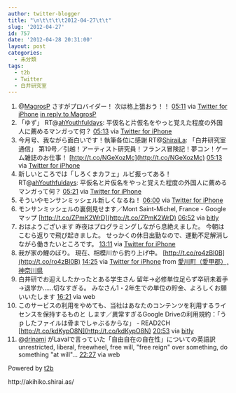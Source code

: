 ```yaml
---
author: twitter-blogger
title: "\n\t\t\t\t2012-04-27\t\t"
slug: '2012-04-27'
id: 757
date: '2012-04-28 20:31:00'
layout: post
categories:
  - 未分類
tags:
  - t2b
  - Twitter
  - 白井研究室
---
```


<div xmlns:georss="http://www.georss.org/georss">

1.  <span><span>@[MagrosP](http://twitter.com/MagrosP "MagrosP") さすがプロバイダー！ 次は格上狙おう！！</span> <span>[<span>05:11</span>](http://twitter.com/o_ob/status/195907939167506432) <span>via [Twitter for iPhone](http://twitter.com/#!/download/iphone)</span> [in reply to MagrosP](http://twitter.com/MagrosP/status/195899556632870913)</span></span>
2.  <span><span>「ゆず」 RT@[ahYouthfuldays](http://twitter.com/ahYouthfuldays "ahYouthfuldays"): 平仮名と片仮名をやっと覚えた程度の外国人に薦めるマンガって何？</span> <span>[<span>05:13</span>](http://twitter.com/o_ob/status/195908445378068481) <span>via [Twitter for iPhone](http://twitter.com/#!/download/iphone)</span></span></span>
3.  <span><span>今月号、我ながら面白いです！執筆各位に感謝 RT@[ShiraiLa](http://twitter.com/ShiraiLa "ShiraiLa"): 「白井研究室通信」 第19号／引越！アーティスト研究員！フランス冒険記！夢コン！ゲーム雑誌のお仕事！ [http://t.co/NGeXozMc](http://t.co/NGeXozMc)</span> <span>[<span>05:13</span>](http://twitter.com/o_ob/status/195908641575026689) <span>via [Twitter for iPhone](http://twitter.com/#!/download/iphone)</span></span></span>
4.  <span><span>新しいところでは「しろくまカフェ」ルビ振ってある！ RT@[ahYouthfuldays](http://twitter.com/ahYouthfuldays "ahYouthfuldays"): 平仮名と片仮名をやっと覚えた程度の外国人に薦めるマンガって何？</span> <span>[<span>05:21</span>](http://twitter.com/o_ob/status/195910564072009728) <span>via [Twitter for iPhone](http://twitter.com/#!/download/iphone)</span></span></span>
5.  <span><span>そういやモンサンミッシェル新しくなるね！</span> <span>[<span>06:00</span>](http://twitter.com/o_ob/status/195920466895056899) <span>via [Twitter for iPhone](http://twitter.com/#!/download/iphone)</span></span></span>
6.  <span><span>モンサンミッシェルの裏側見せます／Mont Saint-Michel, France - Google マップ [http://t.co/ZPmK2WrD](http://t.co/ZPmK2WrD)</span> <span>[<span>06:52</span>](http://twitter.com/o_ob/status/195933383799484416) <span>via [bitly](http://bit.ly)</span></span></span>
7.  <span><span>おはようございます 昨夜はプログラミングしながら息絶えました。 今朝はこむら返りで飛び起きました。 せっかくの休日出勤なので、運動不足解消しながら働きたいところです。</span> <span>[<span>13:11</span>](http://twitter.com/o_ob/status/196028931818782720) <span>via [Twitter for iPhone](http://twitter.com/#!/download/iphone)</span></span></span>
8.  <span><span>我が家の鯉のぼり。 現在、相模川から釣り上げ中。 [http://t.co/ro4zBI0B](http://t.co/ro4zBI0B)</span> <span>[<span>14:25</span>](http://twitter.com/o_ob/status/196047435951382528) <span>via [Twitter for iPhone](http://twitter.com/#!/download/iphone)</span> from [愛川町（愛甲郡）, 神奈川県<span></span>](http://maps.google.com/maps?q=35.53990446,139.32920856)</span></span>
9.  <span><span>白井研でお迎えしたかったとある学生さん 留年→必修単位足らず卒研未着手→退学か……切なすぎる。 みなさん1・2年生での単位の貯金、よろしくお願いいたします</span> <span>[<span>16:21</span>](http://twitter.com/o_ob/status/196076701288120321) <span>via web</span></span></span>
10.  <span><span>このサービスの利用をやめても、当社はあなたのコンテンツを利用するライセンスを保持するものと します／異常すぎるGoogle Driveの利用規約：「うｐしたファイルは骨までしゃぶるからな」 - READ2CH [http://t.co/kdKypO8N](http://t.co/kdKypO8N)</span> <span>[<span>20:53</span>](http://twitter.com/o_ob/status/196145111988584449) <span>via [bitly](http://bit.ly)</span></span></span>
11.  <span><span>@[drinami](http://twitter.com/drinami "drinami") がLavalで言っていた「自由自在の自在性」についての英語訳 unrestricted, liberal, freewheel, free will, "free reign" over something, do something "at will"...</span> <span>[<span>22:27</span>](http://twitter.com/o_ob/status/196168793125437440) <span>via web</span></span></span>

</div>

Powered by [t2b](http://t2b.utilz.jp/)

<div>http://akihiko.shirai.as/</div>